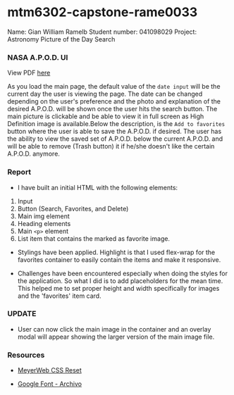 # mtm6302-capstone-rame0033
Name: Gian William Ramelb
Student number: 041098029
Project: Astronomy Picture of the Day Search


### NASA A.P.O.D. UI 
View PDF [here](./gian-ramelb-apod-mockup.pdf)

As you load the main page, the default value of the `date input` will be the current day the user is viewing the page. The date can be changed depending on the user's preference and the photo and explanation of the desired A.P.O.D. will be shown once the user hits the search button. The main picture is clickable and be able to view it in full screen as High Definition image is available.Below the description, is the `Add to favorites` button where the user is able to save the A.P.O.D. if desired. The user has the ability to view the saved set of A.P.O.D. below the current A.P.O.D. and will be able to remove (Trash button) it if he/she doesn't like the certain A.P.O.D. anymore.


### Report

- I have built an initial HTML with the following elements:
1. Input
2. Button (Search, Favorites, and Delete)
3. Main img element
4. Heading elements
5. Main `<p>` element
6. List item that contains the marked as favorite image.

- Stylings have been applied. Highlight is that I used flex-wrap for the favorites container to easily contain the items and make it responsive.

- Challenges have been encountered especially when doing the styles for the application. So what I did is to add placeholders for the mean time. This helped me to set proper height and width specifically for images and the 'favorites' item card. 

### UPDATE

- User can now click the main image in the container and an overlay modal will appear showing the larger version of the main image file.


### Resources
- [MeyerWeb CSS Reset](https://meyerweb.com/eric/tools/css/reset/)

- [Google Font - Archivo](https://fonts.google.com/specimen/Archivo)